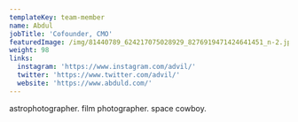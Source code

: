 ```yaml
---
templateKey: team-member
name: Abdul
jobTitle: 'Cofounder, CMO'
featuredImage: /img/81440789_624217075028929_8276919471424641451_n-2.jpg
weight: 98
links:
  instagram: 'https://www.instagram.com/advil/'
  twitter: 'https://www.twitter.com/advil/'
  website: 'https://www.abduld.com/'
---
```

astrophotographer. film photographer. space cowboy.
